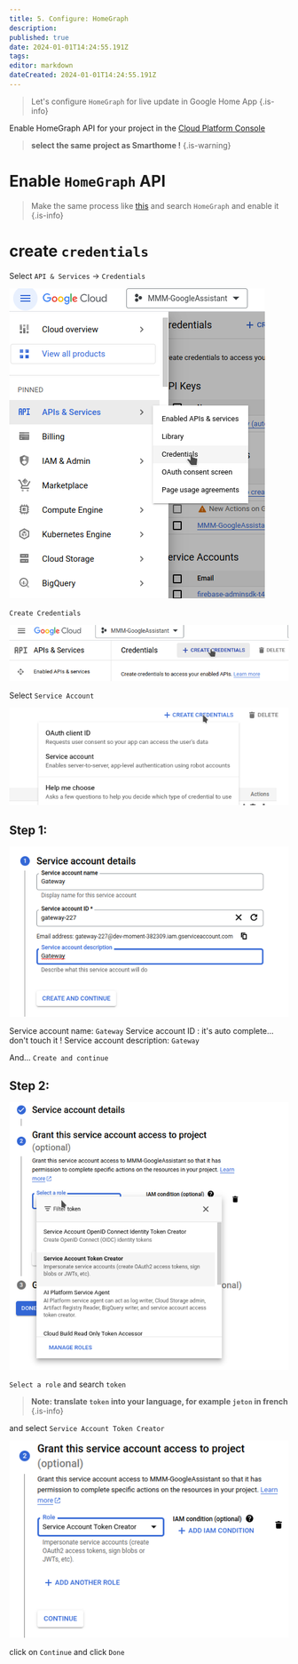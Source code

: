 ```yaml
---
title: 5. Configure: HomeGraph
description: 
published: true
date: 2024-01-01T14:24:55.191Z
tags: 
editor: markdown
dateCreated: 2024-01-01T14:24:55.191Z
---
```


> Let's configure `HomeGraph` for live update in Google Home App
{.is-info}


Enable HomeGraph API for your project in the [Cloud Platform Console](https://console.cloud.google.com/)

> **select the same project as Smarthome !**
{.is-warning}


# Enable `HomeGraph` API
> Make the same process like [this](/MMM-GoogleAssistant/SetupCredentials#prepare-project-with-api)
> and search `HomeGraph` and enable it 
{.is-info}


# create `credentials`

Select `API & Services` -> `Credentials`

![credentials1.png](/resources/smarthome/credentials1.png)

`Create Credentials`

![credentials2.png](/resources/smarthome/credentials2.png)

Select `Service Account`

![serviceaccount.png](/resources/smarthome/serviceaccount.png)

## Step 1:

![serviceaccount1.png](/resources/smarthome/serviceaccount1.png)

Service account name: `Gateway`
Service account ID : it's auto complete... don't touch it !
Service account description: `Gateway` 

And... `Create and continue`

## Step 2:

![serviceaccount2.png](/resources/smarthome/serviceaccount2.png)

`Select a role` and search `token`
> **Note: translate `token` into your language, for example `jeton` in french**
{.is-info}

and select `Service Account Token Creator`

![serviceaccount3.png](/resources/smarthome/serviceaccount3.png)

click on `Continue` and click `Done`